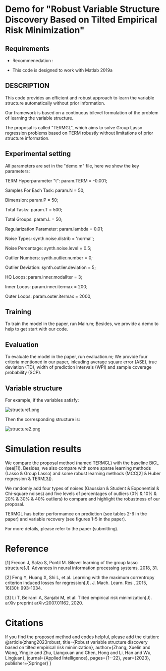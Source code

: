 # Demo for "Robust Variable Structure Discovery Based on Tilted Empirical Risk Minimization"



## Requirements

* Recommenedation :                                                         

* This code is designed to work with Matlab 2019a       

  

## DESCRIPTION 

This code provides an efficient and robust approach to learn the variable structure automatically without prior information. 

Our framework is based on a continuous bilevel formulation of the problem of learning the variable structure.

The proposal is called "TERMGL", which aims to solve Group Lasso regression problems based on TERM robustly without limitations of prior structure information.


## Experimental setting

All parameters are  set in the "demo.m" file, here we show the key parameters:

TERM Hyperparameter "t":	param.TERM		              =           -0.001;

Samples For Each Task:		  param.N                             =           50;

Dimension:		                       param.P                              =           50;

Total Tasks:		                       param.T                              =           500;

Total Groups:		                    param.L                             =           50;

Regularization Parameter:	 param.lambda                  =         0.01;

Noise Types:	                         synth.noise.distrib           =          'normal';

Noise Percentage:		          synth.noise.level		       =           0.5; 

Outlier Numbers:		           synth.outlier.number	   =             0; 

Outlier Deviation:		           synth.outlier.deviation	 =             5;

HQ Loops:			                    param.inner.modalIter    =             3;

Inner Loops:		                    param.inner.itermax        =           200;

Outer Loops:		                   param.outer.itermax        =          2000;



## Training

To train the model in the paper, run Main.m;
Besides, we provide a demo to help to get start with our code.



## Evaluation

To evaluate the model in the paper, run evaluation.m;
We provide four criteria mentioned in our paper, inlcuding average square error (ASE), true deviation (TD), width of prediction intervals (WPI) and sample coverage probability (SCP).



## Variable structure

For example, if the variables satisfy:

![structure1.png](https://s2.loli.net/2022/05/17/RkliBFmyfPpSwoN.png)

Then the corresponding structure is:

![structure2.png](https://s2.loli.net/2022/05/17/5KbjlsgekFXn2xd.png)



# Simulation results

 We compare the proposal method (named TERMGL) with the baseline BiGL (see[1]). Besides, we also compare with some sparse learning methods (Lasso & Group Lasso) and some robust learning methods (MCC[2] & Huber regression & TERM[3]).

We randomly add four types of noises (Gaussian & Student & Exponential & Chi-square noises) and five levels of percentages of outliers (0% & 10% & 20% & 30% & 40% outliers) to compare and highlight the robustness of our proposal.

TERMGL has better performamce on prediction (see tables 2-6 in the paper) and variable recovery (see figures 1-5 in the paper).

For more details, please refer to the paper (submitting).

# Reference

[1] Frecon J, Salzo S, Pontil M. Bilevel learning of the group lasso structure[J]. Advances in neural information processing systems, 2018, 31.

[2] Feng Y, Huang X, Shi L, et al. Learning with the maximum correntropy criterion induced losses for regression[J]. J. Mach. Learn. Res., 2015, 16(30): 993-1034.

[3] Li T, Beirami A, Sanjabi M, et al. Tilted empirical risk minimization[J]. arXiv preprint arXiv:2007.01162, 2020.

# Citations
If you find the proposed method and codes helpful, please add the citation:
@article{zhang2023robust,
  title={Robust variable structure discovery based on tilted empirical risk minimization},
  author={Zhang, Xuelin and Wang, Yingjie and Zhu, Liangxuan and Chen, Hong and Li, Han and Wu, Lingjuan},
  journal={Applied Intelligence},
  pages={1--22},
  year={2023},
  publisher={Springer}
}
